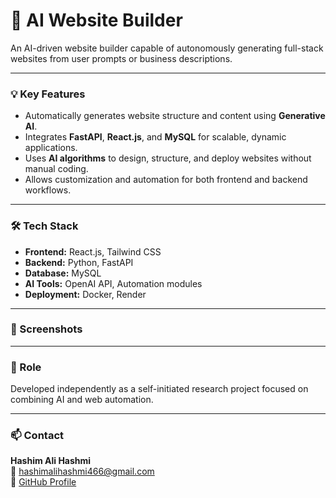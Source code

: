 # 🧠 AI Website Builder

An AI-driven website builder capable of autonomously generating full-stack websites from user prompts or business descriptions.

---

### 💡 Key Features
- Automatically generates website structure and content using **Generative AI**.
- Integrates **FastAPI**, **React.js**, and **MySQL** for scalable, dynamic applications.
- Uses **AI algorithms** to design, structure, and deploy websites without manual coding.
- Allows customization and automation for both frontend and backend workflows.

---

### 🛠️ Tech Stack
- **Frontend:** React.js, Tailwind CSS  
- **Backend:** Python, FastAPI  
- **Database:** MySQL  
- **AI Tools:** OpenAI API, Automation modules  
- **Deployment:** Docker, Render  

---

### 📸 Screenshots


---

### 🧍 Role
Developed independently as a self-initiated research project focused on combining AI and web automation.

---

### 📫 Contact
**Hashim Ali Hashmi**  
📧 hashimalihashmi466@gmail.com  
🐙 [GitHub Profile](https://github.com/hashimalihashmi466-bit)
